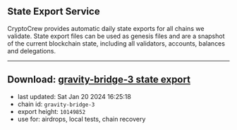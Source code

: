 ## State Export Service
CryptoCrew provides automatic daily state exports for all chains we validate. State export files can be used as genesis files and are a snapshot of the current blockchain state, including all validators, accounts, balances and delegations.

---
**Download: [gravity-bridge-3 state export](https://dl.ccvalidators.com/SERVICE/gravitybridge/gravity-bridge-3_export_10149852.json)**
---

- last updated: Sat Jan 20 2024 16:25:18
- chain id: `gravity-bridge-3`
- export height: `10149852`
- use for: airdrops, local tests, chain recovery
